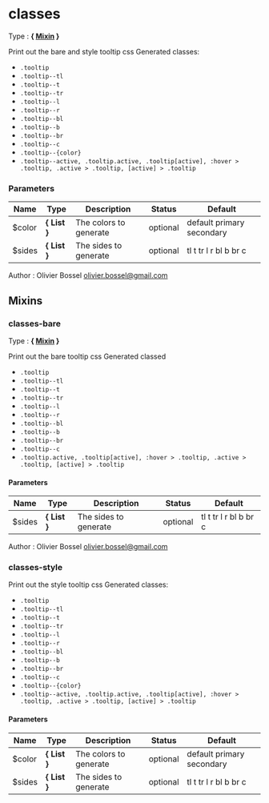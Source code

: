 # classes

Type : **{ [Mixin](http://www.sass-lang.com/documentation/file.SASS_REFERENCE.html#mixins) }**


Print out the bare and style tooltip css
Generated classes:
- `.tooltip`
- `.tooltip--tl`
- `.tooltip--t`
- `.tooltip--tr`
- `.tooltip--l`
- `.tooltip--r`
- `.tooltip--bl`
- `.tooltip--b`
- `.tooltip--br`
- `.tooltip--c`
- `.tooltip--{color}`
- `.tooltip--active, .tooltip.active, .tooltip[active], :hover > .tooltip, .active > .tooltip, [active] > .tooltip`



### Parameters
Name  |  Type  |  Description  |  Status  |  Default
------------  |  ------------  |  ------------  |  ------------  |  ------------
$color  |  **{ List<Color> }**  |  The colors to generate  |  optional  |  default primary secondary
$sides  |  **{ List<String> }**  |  The sides to generate  |  optional  |  tl t tr l r bl b br c

Author : Olivier Bossel [olivier.bossel@gmail.com](mailto:olivier.bossel@gmail.com)


## Mixins


### classes-bare

Type : **{ [Mixin](http://www.sass-lang.com/documentation/file.SASS_REFERENCE.html#mixins) }**


Print out the bare tooltip css
Generated classed
- `.tooltip`
- `.tooltip--tl`
- `.tooltip--t`
- `.tooltip--tr`
- `.tooltip--l`
- `.tooltip--r`
- `.tooltip--bl`
- `.tooltip--b`
- `.tooltip--br`
- `.tooltip--c`
- `.tooltip.active, .tooltip[active], :hover > .tooltip, .active > .tooltip, [active] > .tooltip`



#### Parameters
Name  |  Type  |  Description  |  Status  |  Default
------------  |  ------------  |  ------------  |  ------------  |  ------------
$sides  |  **{ List<String> }**  |  The sides to generate  |  optional  |  tl t tr l r bl b br c

Author : Olivier Bossel [olivier.bossel@gmail.com](mailto:olivier.bossel@gmail.com)


### classes-style

Print out the style tooltip css
Generated classes:
- `.tooltip`
- `.tooltip--tl`
- `.tooltip--t`
- `.tooltip--tr`
- `.tooltip--l`
- `.tooltip--r`
- `.tooltip--bl`
- `.tooltip--b`
- `.tooltip--br`
- `.tooltip--c`
- `.tooltip--{color}`
- `.tooltip--active, .tooltip.active, .tooltip[active], :hover > .tooltip, .active > .tooltip, [active] > .tooltip`


#### Parameters
Name  |  Type  |  Description  |  Status  |  Default
------------  |  ------------  |  ------------  |  ------------  |  ------------
$color  |  **{ List<Color> }**  |  The colors to generate  |  optional  |  default primary secondary
$sides  |  **{ List<String> }**  |  The sides to generate  |  optional  |  tl t tr l r bl b br c